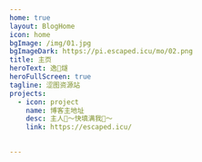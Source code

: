 ```yaml
---
home: true
layout: BlogHome
icon: home
bgImage: /img/01.jpg
bgImageDark: https://pi.escaped.icu/mo/02.png
title: 主页
heroText: 逸🌠燧
heroFullScreen: true
tagline: 涩图资源站
projects:
  - icon: project
    name: 博客主地址
    desc: 主人🥵～快填满我🥵～
    link: https://escaped.icu/

  
---
```


